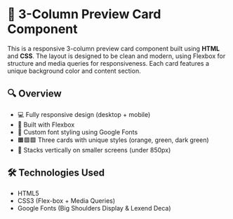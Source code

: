 
# 🧾 3-Column Preview Card Component

This is a responsive 3-column preview card component built using **HTML** and **CSS**. The layout is designed to be clean and modern, using Flexbox for structure and media queries for responsiveness. Each card features a unique background color and content section.

## 🔍 Overview

- 💻 Fully responsive design (desktop + mobile)
- 🧱 Built with Flexbox
- 🎨 Custom font styling using Google Fonts
- 🟧🟩🟩 Three cards with unique styles (orange, green, dark green)
- 📱 Stacks vertically on smaller screens (under 850px)

## 🛠️ Technologies Used

- HTML5
- CSS3 (Flex-box + Media Queries)
- Google Fonts (Big Shoulders Display & Lexend Deca)
